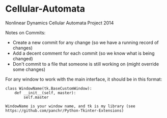 Cellular-Automata
=================

Nonlinear Dynamics Cellular Automata Project 2014

Notes on Commits:

 - Create a new commit for any change (so we have a running record of changes)
 - Add a decent comment for each commit (so we know what is being changed)
 - Don't commit to a file that someone is still working on (might override some changes)

 
For any window to work with the main interface, it should be in this format:
	
	class WindowName(tk.BaseCustomWindow):
		def __init__(self, master):
			self.master
			
	WindowName is your window name, and tk is my library (see https://github.com/panchr/Python-Tkinter-Extensions)